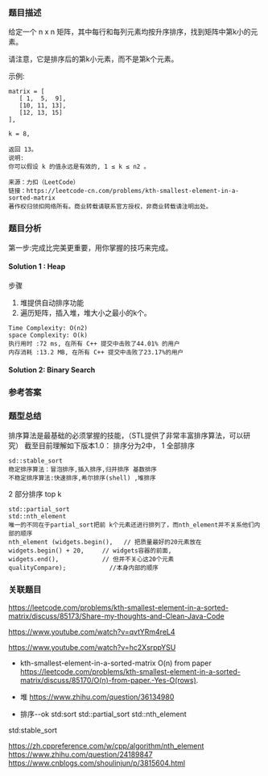 

### 题目描述

给定一个 n x n 矩阵，其中每行和每列元素均按升序排序，找到矩阵中第k小的元素。

请注意，它是排序后的第k小元素，而不是第k个元素。

示例:
~~~
matrix = [
   [ 1,  5,  9],
   [10, 11, 13],
   [12, 13, 15]
],

k = 8,

返回 13。
说明: 
你可以假设 k 的值永远是有效的, 1 ≤ k ≤ n2 。

来源：力扣（LeetCode）
链接：https://leetcode-cn.com/problems/kth-smallest-element-in-a-sorted-matrix
著作权归领扣网络所有。商业转载请联系官方授权，非商业转载请注明出处。
~~~
### 题目分析

第一步:完成比完美更重要，用你掌握的技巧来完成。

#### Solution 1 : Heap

步骤
1. 堆提供自动排序功能
2. 遍历矩阵，插入堆，堆大小之最小的k个。
~~~
Time Complexity: O(n2)
space Complexity: O(k)
执行用时 :72 ms, 在所有 C++ 提交中击败了44.01% 的用户
内存消耗 :13.2 MB, 在所有 C++ 提交中击败了23.17%的用户
~~~


#### Solution 2: Binary Search








### 参考答案

### 题型总结

排序算法是最基础的必须掌握的技能，（STL提供了非常丰富排序算法，可以研究）
截至目前理解如下版本1.0：
排序分为2中，
1 全部排序
~~~
sd::stable_sort
稳定排序算法：冒泡排序,插入排序,归并排序 基数排序 
不稳定排序算法:快速排序,希尔排序(shell) ,堆排序 
~~~
2 部分排序 top k
~~~
std::partial_sort
std::nth_element
唯一的不同在于partial_sort把前 k个元素还进行排列了，而nth_element并不关系他们内部的顺序
nth_element (widgets.begin(),   // 把质量最好的20元素放在
widgets.begin() + 20,     // widgets容器的前面,
widgets.end(),            // 但并不关心这20个元素
qualityCompare);            //本身内部的顺序
~~~






### 关联题目

https://leetcode.com/problems/kth-smallest-element-in-a-sorted-matrix/discuss/85173/Share-my-thoughts-and-Clean-Java-Code

https://www.youtube.com/watch?v=qvtYRm4reL4

https://www.youtube.com/watch?v=hc2XsrppYSU

- kth-smallest-element-in-a-sorted-matrix
O(n) from paper
https://leetcode.com/problems/kth-smallest-element-in-a-sorted-matrix/discuss/85170/O(n)-from-paper.-Yes-O(rows).

- 堆
https://www.zhihu.com/question/36134980

- 排序--ok
std:sort
std::partial_sort
std::nth_element

std:stable_sort

https://zh.cppreference.com/w/cpp/algorithm/nth_element
https://www.zhihu.com/question/24189847
https://www.cnblogs.com/shoulinjun/p/3815604.html
